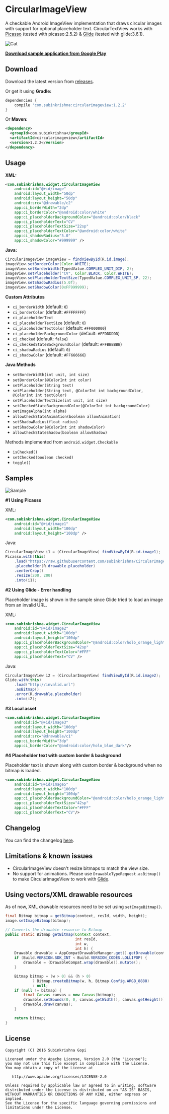CircularImageView
====
A checkable Android ImageView implementation that draws circular images with support for optional placeholder text. CircularTextView works with [Picasso][picasso] (tested with picasso:2.5.2) & [Glide][glide] (tested with glide:3.6.1).

![Cat](art/cat.png)

[**Download sample application from Google Play**][app]

## Download

Download the latest version from [releases][1].

Or get it using **Gradle:**

````groovy
dependencies {
    compile 'com.subinkrishna:circularimageview:1.2.2'
}
````

Or **Maven:**

````xml
<dependency>
  <groupId>com.subinkrishna</groupId>
  <artifactId>circularimageview</artifactId>
  <version>1.2.2</version>
</dependency>
````

## Usage

**XML:**

````xml
<com.subinkrishna.widget.CircularImageView
    android:id="@+id/image"
    android:layout_width="50dp"
    android:layout_height="50dp"
    android:src="@drawable/c2"
    app:ci_borderWidth="2dp"
    app:ci_borderColor="@android:color/white"
    app:ci_placeholderBackgroundColor="@android:color/black"
    app:ci_placeholderText="CV"
    app:ci_placeholderTextSize="22sp"
    app:ci_placeholderTextColor="@android:color/white"
    app:ci_shadowRadius="5.0"
    app:ci_shadowColor="#999999" />
````

**Java:**

````java
CircularImageView imageView = findViewById(R.id.image);
imageView.setBorderColor(Color.WHITE);
imageView.setBorderWidth(TypedValue.COMPLEX_UNIT_DIP, 2);
imageView.setPlaceholder("CV", Color.BLACK, Color.WHITE);
imageView.setPlaceholderTextSize(TypedValue.COMPLEX_UNIT_SP, 22);
imageView.setShadowRadius(5.0f);
imageView.setShadowColor(0xFF999999);
````

**Custom Attributes**

* `ci_borderWidth` (default: `0`)
* `ci_borderColor` (default: `#FFFFFFFF`)
* `ci_placeholderText`
* `ci_placeholderTextSize` (default: `0`)
* `ci_placeholderTextColor` (default: `#FF000000`)
* `ci_placeholderBackgroundColor` (default: `#FFDDDDDD`)
* `ci_checked` (default: `false`)
* `ci_checkedStateBackgroundColor` (default: `#FFBBBBBB`)
* `ci_shadowRadius` (default: `0`)
* `ci_shadowColor` (default: `#FF666666`)

**Java Methods**

* `setBorderWidth(int unit, int size)`
* `setBorderColor(@ColorInt int color)`
* `setPlaceholder(String text)`
* `setPlaceholder(String text, @ColorInt int backgroundColor, @ColorInt int textColor)`
* `setPlaceholderTextSize(int unit, int size)`
* `setCheckedStateBackgroundColor(@ColorInt int backgroundColor)`
* `setImageAlpha(int alpha)`
* `allowCheckStateAnimation(boolean allowAnimation)`
* `setShadowRadius(float radius)`
* `setShadowColor(@ColorInt int shadowColor)`
* `allowCheckStateShadow(boolean allowShadow)`

Methods implemented from `android.widget.Checkable`

* `isChecked()`
* `setChecked(boolean checked)`
* `toggle()`

## Samples

![Sample](screenshots/samples.png)

**#1 Using Picasso**

XML:

```` xml
<com.subinkrishna.widget.CircularImageView
    android:id="@+id/image1"
    android:layout_width="100dp"
    android:layout_height="100dp" />
````

Java:

````java
CircularImageView i1 = (CircularImageView) findViewById(R.id.image1);
Picasso.with(this)
    .load("https://raw.githubusercontent.com/subinkrishna/CircularImageView/master/art/cat_original.jpg")
    .placeholder(R.drawable.placeholder)
    .centerCrop()
    .resize(200, 200)
    .into(i1);
````

**#2 Using Glide - Error handling**

Placeholder image is shown in the sample since Glide tried to load an image from an invalid URL.

XML:

````xml
<com.subinkrishna.widget.CircularImageView
    android:id="@+id/image2"
    android:layout_width="100dp"
    android:layout_height="100dp"
    app:ci_placeholderBackgroundColor="@android:color/holo_orange_light"
    app:ci_placeholderTextSize="42sp"
    app:ci_placeholderTextColor="#FFF"
    app:ci_placeholderText="CV" />

````

Java:

````java
CircularImageView i2 = (CircularImageView) findViewById(R.id.image2);
Glide.with(this)
    .load("http://invalid.url")
    .asBitmap()
    .error(R.drawable.placeholder)
    .into(i2);
````

**#3 Local asset**

````xml
<com.subinkrishna.widget.CircularImageView
    android:id="@+id/image3"
    android:layout_width="100dp"
    android:layout_height="100dp"
    android:src="@drawable/c1"
    app:ci_borderWidth="3dp"
    app:ci_borderColor="@android:color/holo_blue_dark"/>
````

**#4 Placeholder text with custom border & background**

Placeholder text is shown along with custom border & background when no bitmap is loaded.

````xml
<com.subinkrishna.widget.CircularImageView
    android:id="@+id/image5"
    android:layout_width="100dp"
    android:layout_height="100dp"
    app:ci_placeholderBackgroundColor="@android:color/holo_orange_light"
    app:ci_placeholderTextSize="42sp"
    app:ci_placeholderTextColor="#FFF"
    app:ci_placeholderText="CV"/>
````

## Changelog

You can find the changelog [here][Changelog].

## Limitations & known issues

* CircularImageView doesn't resize bitmaps to match the view size.
* No support for animations. Please use `DrawableTypeRequest.asBitmap()` to make CircularImageView to work with [Glide][glide].

## Using vectors/XML drawable resources

As of now, XML drawable resources need to be set using `setImageBitmap()`.

```java
final Bitmap bitmap = getBitmap(context, resId, width, height);
image.setImageBitmap(bitmap);

// Converts the drawable resource to Bitmap
public static Bitmap getBitmap(Context context,
                               int resId,
                               int w,
                               int h) {
    Drawable drawable = AppCompatDrawableManager.get().getDrawable(context, resId);
    if (Build.VERSION.SDK_INT < Build.VERSION_CODES.LOLLIPOP) {
        drawable = (DrawableCompat.wrap(drawable)).mutate();
    }

    Bitmap bitmap = (w > 0) && (h > 0)
            ? Bitmap.createBitmap(w, h, Bitmap.Config.ARGB_8888)
            : null;
    if (null != bitmap) {
        final Canvas canvas = new Canvas(bitmap);
        drawable.setBounds(0, 0, canvas.getWidth(), canvas.getHeight());
        drawable.draw(canvas);
    }

    return bitmap;
}
```

## License

    Copyright (C) 2016 Subinkrishna Gopi

    Licensed under the Apache License, Version 2.0 (the "License");
    you may not use this file except in compliance with the License.
    You may obtain a copy of the License at

       http://www.apache.org/licenses/LICENSE-2.0

    Unless required by applicable law or agreed to in writing, software
    distributed under the License is distributed on an "AS IS" BASIS,
    WITHOUT WARRANTIES OR CONDITIONS OF ANY KIND, either express or implied.
    See the License for the specific language governing permissions and
    limitations under the License.

[1]: ../../releases
[app]:https://play.google.com/store/apps/details?id=com.subinkrishna.circularimageview.demo
[picasso]: http://square.github.io/picasso/
[glide]: https://github.com/bumptech/glide
[changelog]: Changelog.md
